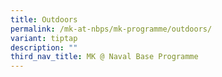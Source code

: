 ```yaml
---
title: Outdoors
permalink: /mk-at-nbps/mk-programme/outdoors/
variant: tiptap
description: ""
third_nav_title: MK @ Naval Base Programme
---
```

<p></p>